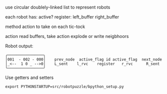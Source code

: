 use circular doublely-linked list to represent robots

each robot has:
active?
register:
left_buffer
right_buffer

method action to take on each tic-tock

action
read buffers, take action explode or write neigbhoors

Robot output:

```
╭────────────────╮
│001  - 002 - 000│    prev_node  active_flag id active_flag  next_node
│_<--  1 0 _ -->0│    L_sent    l_rvc    register   r_rvc      R_sent 
╰────────────────╯
```


Use getters and setters

`export PYTHONSTARTUP=src/robotpuzzle/bpython_setup.py`  
